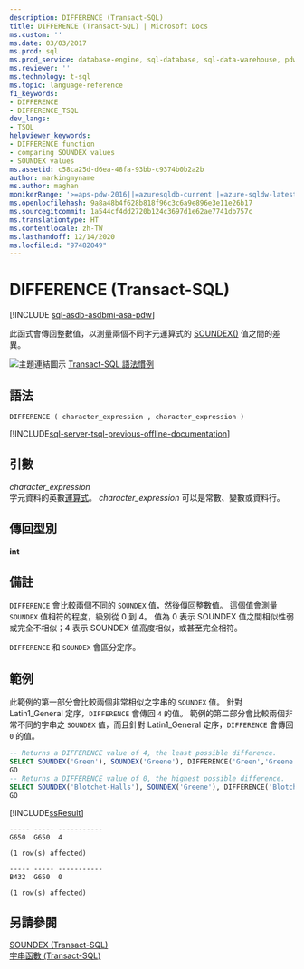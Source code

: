 ```yaml
---
description: DIFFERENCE (Transact-SQL)
title: DIFFERENCE (Transact-SQL) | Microsoft Docs
ms.custom: ''
ms.date: 03/03/2017
ms.prod: sql
ms.prod_service: database-engine, sql-database, sql-data-warehouse, pdw
ms.reviewer: ''
ms.technology: t-sql
ms.topic: language-reference
f1_keywords:
- DIFFERENCE
- DIFFERENCE_TSQL
dev_langs:
- TSQL
helpviewer_keywords:
- DIFFERENCE function
- comparing SOUNDEX values
- SOUNDEX values
ms.assetid: c58ca25d-d6ea-48fa-93bb-c9374b0b2a2b
author: markingmyname
ms.author: maghan
monikerRange: '>=aps-pdw-2016||=azuresqldb-current||=azure-sqldw-latest||>=sql-server-2016||>=sql-server-linux-2017||=azuresqldb-mi-current'
ms.openlocfilehash: 9a8a48b4f628b818f96c3c6a9e896e3e11e26b17
ms.sourcegitcommit: 1a544cf4dd2720b124c3697d1e62ae7741db757c
ms.translationtype: HT
ms.contentlocale: zh-TW
ms.lasthandoff: 12/14/2020
ms.locfileid: "97482049"
---
```

# <a name="difference-transact-sql"></a>DIFFERENCE (Transact-SQL)
[!INCLUDE [sql-asdb-asdbmi-asa-pdw](../../includes/applies-to-version/sql-asdb-asdbmi-asa-pdw.md)]

此函式會傳回整數值，以測量兩個不同字元運算式的 [SOUNDEX()](./soundex-transact-sql.md) 值之間的差異。  
  
 ![主題連結圖示](../../database-engine/configure-windows/media/topic-link.gif "主題連結圖示") [Transact-SQL 語法慣例](../../t-sql/language-elements/transact-sql-syntax-conventions-transact-sql.md)  
  
## <a name="syntax"></a>語法  
  
```syntaxsql
DIFFERENCE ( character_expression , character_expression )  
```  
  
[!INCLUDE[sql-server-tsql-previous-offline-documentation](../../includes/sql-server-tsql-previous-offline-documentation.md)]

## <a name="arguments"></a>引數
*character_expression*  
字元資料的英數[運算式](../../t-sql/language-elements/expressions-transact-sql.md)。 *character_expression* 可以是常數、變數或資料行。  
  
## <a name="return-types"></a>傳回型別  
**int**  
 
## <a name="remarks"></a>備註  
`DIFFERENCE` 會比較兩個不同的 `SOUNDEX` 值，然後傳回整數值。 這個值會測量 `SOUNDEX` 值相符的程度，級別從 0 到 4。 值為 0 表示 SOUNDEX 值之間相似性弱或完全不相似；4 表示 SOUNDEX 值高度相似，或甚至完全相符。  
  
`DIFFERENCE` 和 `SOUNDEX` 會區分定序。  
  
## <a name="examples"></a>範例  
此範例的第一部分會比較兩個非常相似之字串的 `SOUNDEX` 值。 針對 Latin1_General 定序，`DIFFERENCE` 會傳回 `4` 的值。 範例的第二部分會比較兩個非常不同的字串之 `SOUNDEX` 值，而且針對 Latin1_General 定序，`DIFFERENCE` 會傳回 `0` 的值。  
  
```sql  
-- Returns a DIFFERENCE value of 4, the least possible difference.  
SELECT SOUNDEX('Green'), SOUNDEX('Greene'), DIFFERENCE('Green','Greene');  
GO  
-- Returns a DIFFERENCE value of 0, the highest possible difference.  
SELECT SOUNDEX('Blotchet-Halls'), SOUNDEX('Greene'), DIFFERENCE('Blotchet-Halls', 'Greene');  
GO  
```  
  
 [!INCLUDE[ssResult](../../includes/ssresult-md.md)]  
  
```  
----- ----- -----------   
G650  G650  4             
  
(1 row(s) affected)  
  
----- ----- -----------   
B432  G650  0             
  
(1 row(s) affected)  
```  
  
## <a name="see-also"></a>另請參閱  
 [SOUNDEX &#40;Transact-SQL&#41;](../../t-sql/functions/soundex-transact-sql.md)   
 [字串函數 &#40;Transact-SQL&#41;](../../t-sql/functions/string-functions-transact-sql.md)  
  
  

